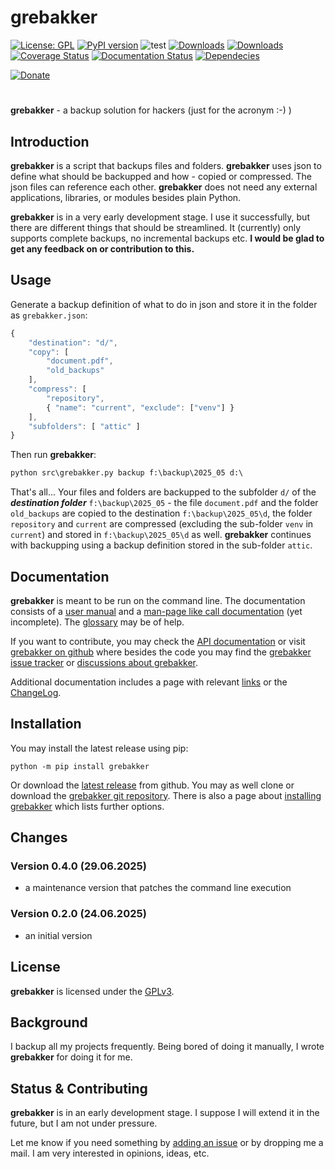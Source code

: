 # grebakker

[![License: GPL](https://img.shields.io/badge/License-GPL-green.svg)](https://github.com/dkrajzew/grebakker/blob/master/LICENSE)
[![PyPI version](https://badge.fury.io/py/grebakker.svg)](https://pypi.python.org/pypi/grebakker)
![test](https://github.com/dkrajzew/grebakker/actions/workflows/test.yml/badge.svg)
[![Downloads](https://pepy.tech/badge/grebakker)](https://pepy.tech/project/grebakker)
[![Downloads](https://static.pepy.tech/badge/grebakker/week)](https://pepy.tech/project/grebakker)
[![Coverage Status](https://coveralls.io/repos/github/dkrajzew/grebakker/badge.svg?branch=main)](https://coveralls.io/github/dkrajzew/grebakker?branch=main)
[![Documentation Status](https://readthedocs.org/projects/grebakker/badge/?version=latest)](https://grebakker.readthedocs.io/en/latest/?badge=latest)
[![Dependecies](https://img.shields.io/badge/dependencies-none-green)](https://img.shields.io/badge/dependencies-none-green)


[![Donate](https://www.paypalobjects.com/en_US/i/btn/btn_donate_SM.gif)](https://www.paypal.com/cgi-bin/webscr?cmd=_s-xclick&hosted_button_id=GVQQWZKB6FDES)

#

__grebakker__ - a backup solution for hackers (just for the acronym :-) )

## Introduction

__grebakker__ is a script that backups files and folders. __grebakker__ uses json to define what should be backupped and how - copied or compressed. The json files can reference each other. __grebakker__ does not need any external applications, libraries, or modules besides plain Python.

__grebakker__ is in a very early development stage. I use it successfully, but there are different things that should be streamlined. It (currently) only supports complete backups, no incremental backups etc. **I would be glad to get any feedback on or contribution to this.**


## Usage

Generate a backup definition of what to do in json and store it in the folder as ```grebakker.json```:

```js
{
    "destination": "d/",
    "copy": [ 
        "document.pdf",
        "old_backups"
    ],
    "compress": [
        "repository",
        { "name": "current", "exclude": ["venv"] }
    ],
    "subfolders": [ "attic" ]
}
```

Then run __grebakker__:

```cmd
python src\grebakker.py backup f:\backup\2025_05 d:\
```

That's all... Your files and folders are backupped to the subfolder ```d/``` of the ___destination folder___ ```f:\backup\2025_05``` - the file ```document.pdf``` and the folder ```old_backups``` are copied to the destination ```f:\backup\2025_05\d```, the folder ```repository``` and ```current``` are compressed (excluding the sub-folder ```venv``` in ```current```) and stored in ```f:\backup\2025_05\d``` as well. __grebakker__ continues with backupping using a backup definition stored in the sub-folder ```attic```.


## Documentation

__grebakker__ is meant to be run on the command line. The documentation consists of a [user manual](usage.md) and a [man-page like call documentation](cmd.md) (yet incomplete). The [glossary](glossary.md) may be of help.

If you want to contribute, you may check the [API documentation](api_grebakker.md) or visit [grebakker on github](https://github.com/dkrajzew/grebakker) where besides the code you may find the [grebakker issue tracker](https://github.com/dkrajzew/grebakker/issues) or [discussions about grebakker](https://github.com/dkrajzew/grebakker/discussions).

Additional documentation includes a page with relevant [links](links.md) or the [ChangeLog](changes.md).


## Installation

You may install the latest release using pip:

```console
python -m pip install grebakker
```

Or download the [latest release](https://github.com/dkrajzew/grebakker/releases/tag/0.2.0) from github. You may as well clone or download the [grebakker git repository](https://github.com/dkrajzew/grebakker.git). There is also a page about [installing grebakker](install.md) which lists further options.


## Changes

### Version 0.4.0 (29.06.2025)

* a maintenance version that patches the command line execution

### Version 0.2.0 (24.06.2025)

* an initial version


## License

__grebakker__ is licensed under the [GPLv3](license.md).


## Background

I backup all my projects frequently. Being bored of doing it manually, I wrote __grebakker__ for doing it for me.


## Status &amp; Contributing

__grebakker__ is in an early development stage. I suppose I will extend it in the future, but I am not under pressure.

Let me know if you need something by [adding an issue](https://github.com/dkrajzew/grebakker/issues) or by dropping me a mail. I am very interested in opinions, ideas, etc.



